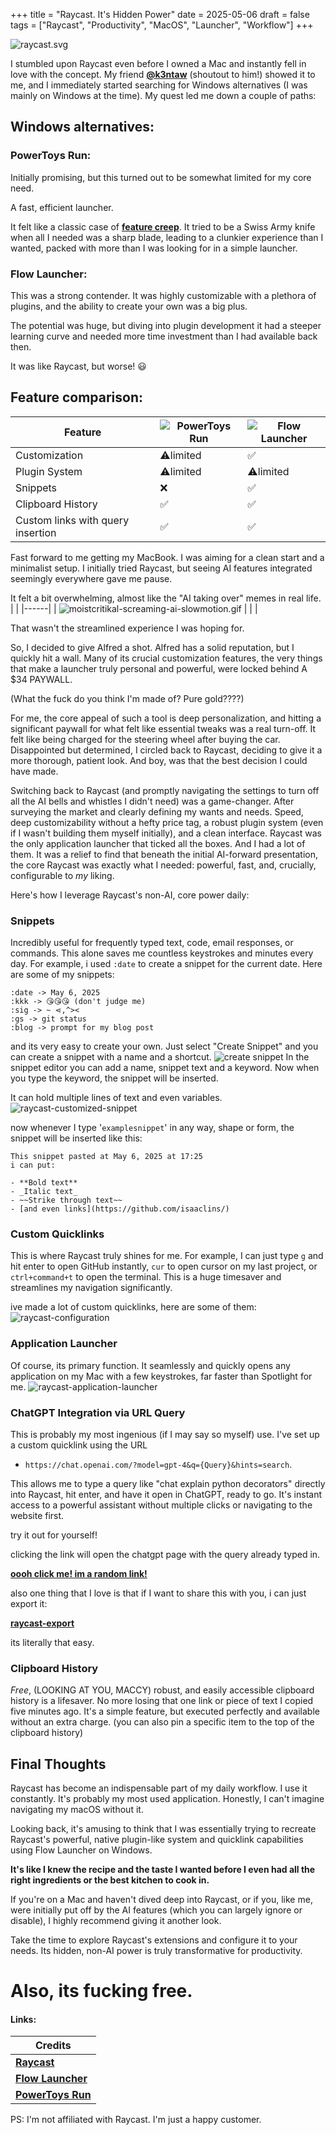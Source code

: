 +++
title = "Raycast. It's Hidden Power"
date = 2025-05-06
draft = false
tags = ["Raycast", "Productivity", "MacOS", "Launcher", "Workflow"]
+++

![raycast.svg](/images/svg/raycast.svg)

I stumbled upon Raycast even before I owned a Mac and instantly fell in love with the concept.
My friend [**@k3ntaw**](https://github.com/k3ntaw/) (shoutout to him!) showed it to me, and I immediately started searching for Windows alternatives (I was mainly on Windows at the time).
My quest led me down a couple of paths:

## Windows alternatives:

### **PowerToys Run**:

Initially promising, but this turned out to be somewhat limited for my core need.

A fast, efficient launcher.

It felt like a classic case of [**feature creep**](https://en.wikipedia.org/wiki/Feature_creep). It tried to be a Swiss Army knife when all I needed was a sharp blade, leading to a clunkier experience than I wanted, packed with more than I was looking for in a simple launcher.

### **Flow Launcher**:

This was a strong contender.
It was highly customizable with a plethora of plugins, and the ability to create your own was a big plus.

The potential was huge, but diving into plugin development it had a steeper learning curve and needed more time investment than I had available back then.

It was like Raycast, but worse! 😃

## Feature comparison:

| Feature                           | ![PowerToys Run](/images/svg/powertoys-run.svg) | ![Flow Launcher](/images/svg/flow-launcher.svg) |
| --------------------------------- | ----------------------------------------------- | ----------------------------------------------- |
| Customization                     | ⚠️limited                                       | ✅                                              |
| Plugin System                     | ⚠️limited                                       | ⚠️limited                                       |
| Snippets                          | ❌                                              | ✅                                              |
| Clipboard History                 | ✅                                              | ✅                                              |
| Custom links with query insertion | ✅                                              | ✅                                              |

Fast forward to me getting my MacBook. I was aiming for a clean start and a minimalist setup.
I initially tried Raycast, but seeing AI features integrated seemingly everywhere gave me pause.

It felt a bit overwhelming, almost like the "AI taking over" memes in real life.
| |
|------|
| ![moistcritikal-screaming-ai-slowmotion.gif](/images/moistcritikal-screaming-ai-slowmotion.gif) |
| |

That wasn't the streamlined experience I was hoping for.

So, I decided to give Alfred a shot. Alfred has a solid reputation, but I quickly hit a wall.
Many of its crucial customization features, the very things that make a launcher truly personal and powerful, were locked behind A $34 PAYWALL.

(What the fuck do you think I'm made of? Pure gold????)

For me, the core appeal of such a tool is deep personalization, and hitting a significant paywall for what felt like essential tweaks was a real turn-off.
It felt like being charged for the steering wheel after buying the car.
Disappointed but determined, I circled back to Raycast, deciding to give it a more thorough, patient look.
And boy, was that the best decision I could have made.

Switching back to Raycast (and promptly navigating the settings to turn off all the AI bells and whistles I didn't need) was a game-changer.
After surveying the market and clearly defining my wants and needs. Speed, deep customizability without a hefty price tag, a robust plugin system (even if I wasn't building them myself initially), and a clean interface. Raycast was the only application launcher that ticked all the boxes.
And I had a lot of them. It was a relief to find that beneath the initial AI-forward presentation, the core Raycast was exactly what I needed: powerful, fast, and, crucially, configurable to _my_ liking.

Here's how I leverage Raycast's non-AI, core power daily:

### Snippets

Incredibly useful for frequently typed text, code, email responses, or commands. This alone saves me countless keystrokes and minutes every day.
For example, i used `:date` to create a snippet for the current date. Here are some of my snippets:

```
:date -> May 6, 2025
:kkk -> 😘😘😘 (don't judge me)
:sig -> ~ ⋖,^><
:gs -> git status
:blog -> prompt for my blog post
```

and its very easy to create your own.
Just select "Create Snippet" and you can create a snippet with a name and a shortcut.
![create snippet](/images/raycast-create-snippet.png?raw=true)
In the snippet editor you can add a name, snippet text and a keyword.
Now when you type the keyword, the snippet will be inserted.

It can hold multiple lines of text and even variables.
![raycast-customized-snippet](/images/raycast-customized-snippet.png?raw=true)

now whenever I type '`examplesnippet`' in any way, shape or form, the snippet will be inserted like this:

```
This snippet pasted at May 6, 2025 at 17:25
i can put:

- **Bold text**
- _Italic text_
- ~~Strike through text~~
- [and even links](https://github.com/isaaclins/)
```

### Custom Quicklinks

This is where Raycast truly shines for me. For example, I can just type `g` and hit enter to open GitHub instantly, `cur` to open cursor on my last project, or `ctrl+command+t` to open the terminal. This is a huge timesaver and streamlines my navigation significantly.

ive made a lot of custom quicklinks, here are some of them:
![raycast-configuration](/images/raycast-configuration.png?raw=true)

### Application Launcher

Of course, its primary function. It seamlessly and quickly opens any application on my Mac with a few keystrokes, far faster than Spotlight for me.
![raycast-application-launcher](/images/raycast-application-launcher.png?raw=true)

### ChatGPT Integration via URL Query

This is probably my most ingenious (if I may say so myself) use. I've set up a custom quicklink using the URL

- `https://chat.openai.com/?model=gpt-4&q={Query}&hints=search`.

This allows me to type a query like "chat explain python decorators" directly into Raycast, hit enter, and have it open in ChatGPT, ready to go. It's instant access to a powerful assistant without multiple clicks or navigating to the website first.

try it out for yourself!

clicking the link will open the chatgpt page with the query already typed in.

[**oooh click me! im a random link!**](https://chat.openai.com/?hints=search&q=Hey+there%21+Can+you+explain+how+to+use+ChatGPT+URL+parameters?)

also one thing that I love is that if I want to share this with you, i can just export it:

[**raycast-export**](https://ray.so/quicklinks/shared?quicklinks=%7B%22link%22:%22https:%5C/%5C/chat.openai.com%5C/?model%3Dgpt-4%26q%3D%7Bargument%20name%3D%5C%22Argument%5C%22%7D%26hints%3Dsearch%22,%22name%22:%22Ask%20ChatGPT%22%7D)

its literally that easy.

### Clipboard History

_Free_, (LOOKING AT YOU, MACCY) robust, and easily accessible clipboard history is a lifesaver.
No more losing that one link or piece of text I copied five minutes ago.
It's a simple feature, but executed perfectly and available without an extra charge.
(you can also pin a specific item to the top of the clipboard history)

## Final Thoughts

Raycast has become an indispensable part of my daily workflow.
I use it constantly. It's probably my most used application.
Honestly, I can't imagine navigating my macOS without it.

Looking back, it's amusing to think that I was essentially trying to recreate Raycast's powerful, native plugin-like system and quicklink capabilities using Flow Launcher on Windows.

**It's like I knew the recipe and the taste I wanted before I even had all the right ingredients or the best kitchen to cook in.**

If you're on a Mac and haven't dived deep into Raycast, or if you, like me, were initially put off by the AI features (which you can largely ignore or disable), I highly recommend giving it another look.

Take the time to explore Raycast's extensions and configure it to your needs.
Its hidden, non-AI power is truly transformative for productivity.

# Also, its fucking free.

#### Links:

| Credits                                                     |
| ----------------------------------------------------------- |
| [**Raycast**](https://www.raycast.com/)                     |
| [**Flow Launcher**](https://flowlauncher.com/)              |
| [**PowerToys Run**](https://github.com/microsoft/PowerToys) |

PS: I'm not affiliated with Raycast. I'm just a happy customer.
